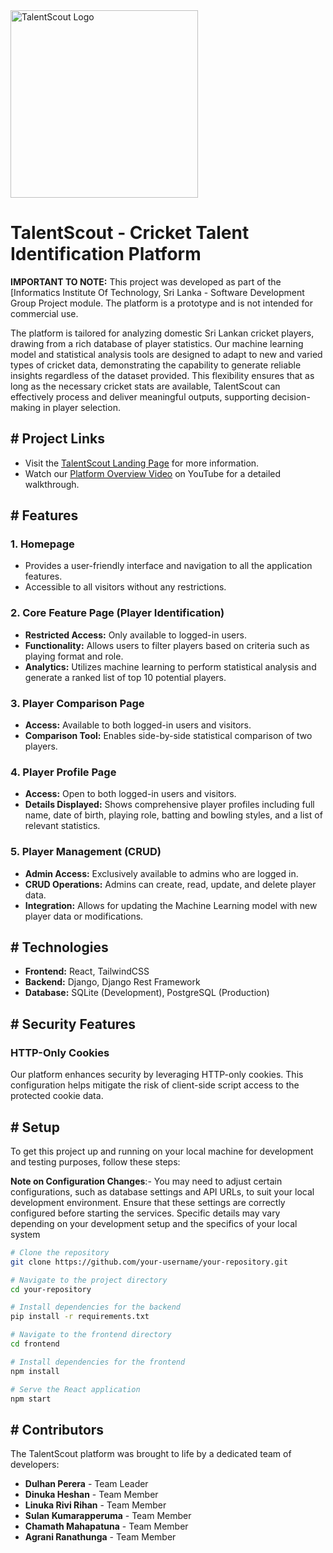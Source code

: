 <img src="https://i.ibb.co/DfKRfmw/TS-Logo.png" alt="TalentScout Logo" width="300" height="300">

# TalentScout - Cricket Talent Identification Platform

**IMPORTANT TO NOTE:** This project was developed as part of the [Informatics Institute Of Technology, Sri Lanka - Software Development Group Project module.
The platform is a prototype and is not intended for commercial use.

The platform is tailored for analyzing domestic Sri Lankan cricket players, drawing from a rich database of player statistics. Our machine learning model and statistical analysis
tools are designed to adapt to new and varied types of cricket data, demonstrating the capability to generate reliable insights regardless of the dataset provided. This flexibility
ensures that as long as the necessary cricket stats are available, TalentScout can effectively process and deliver meaningful outputs, supporting decision-making in player
selection.

## # Project Links

- Visit the [TalentScout Landing Page](https://talent-scout-landing-page.vercel.app/) for more information.
- Watch our [Platform Overview Video](https://youtu.be/xtT21LQDB3s) on YouTube for a detailed walkthrough.

## # Features

### 1. Homepage

- Provides a user-friendly interface and navigation to all the application features.
- Accessible to all visitors without any restrictions.

### 2. Core Feature Page (Player Identification)

- **Restricted Access:** Only available to logged-in users.
- **Functionality:** Allows users to filter players based on criteria such as playing format and role.
- **Analytics:** Utilizes machine learning to perform statistical analysis and generate a ranked list of top 10 potential players.

### 3. Player Comparison Page

- **Access:** Available to both logged-in users and visitors.
- **Comparison Tool:** Enables side-by-side statistical comparison of two players.

### 4. Player Profile Page

- **Access:** Open to both logged-in users and visitors.
- **Details Displayed:** Shows comprehensive player profiles including full name, date of birth, playing role, batting and bowling styles, and a list of relevant statistics.

### 5. Player Management (CRUD)

- **Admin Access:** Exclusively available to admins who are logged in.
- **CRUD Operations:** Admins can create, read, update, and delete player data.
- **Integration:** Allows for updating the Machine Learning model with new player data or modifications.

## # Technologies

- **Frontend:** React, TailwindCSS
- **Backend:** Django, Django Rest Framework
- **Database:** SQLite (Development), PostgreSQL (Production)

## # Security Features

### HTTP-Only Cookies

Our platform enhances security by leveraging HTTP-only cookies. This configuration helps mitigate the risk of client-side script access to the protected cookie data.

## # Setup

To get this project up and running on your local machine for development and testing purposes, follow these steps:

**Note on Configuration Changes**:-
You may need to adjust certain configurations, such as database settings and API URLs, to suit your local development environment. Ensure that these settings are correctly
configured before starting the services. Specific details may vary depending on your development setup and the specifics of your local system

```bash
# Clone the repository
git clone https://github.com/your-username/your-repository.git

# Navigate to the project directory
cd your-repository

# Install dependencies for the backend
pip install -r requirements.txt

# Navigate to the frontend directory
cd frontend

# Install dependencies for the frontend
npm install

# Serve the React application
npm start
```

## # Contributors

The TalentScout platform was brought to life by a dedicated team of developers:

- **Dulhan Perera** - Team Leader
- **Dinuka Heshan** - Team Member
- **Linuka Rivi Rihan** - Team Member
- **Sulan Kumarapperuma** - Team Member
- **Chamath Mahapatuna** - Team Member
- **Agrani Ranathunga** - Team Member

